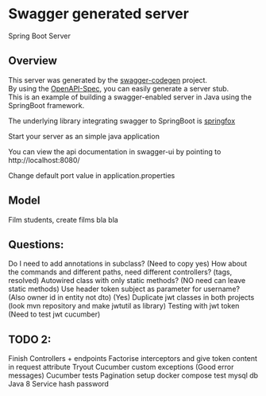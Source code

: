 # Swagger generated server

Spring Boot Server 


## Overview  
This server was generated by the [swagger-codegen](https://github.com/swagger-api/swagger-codegen) project.  
By using the [OpenAPI-Spec](https://github.com/swagger-api/swagger-core), you can easily generate a server stub.  
This is an example of building a swagger-enabled server in Java using the SpringBoot framework.  

The underlying library integrating swagger to SpringBoot is [springfox](https://github.com/springfox/springfox)  

Start your server as an simple java application  

You can view the api documentation in swagger-ui by pointing to  
http://localhost:8080/  

Change default port value in application.properties

## Model
Film students, create films bla bla

## Questions:
Do I need to add annotations in subclass? (Need to copy yes)
How about the commands and different paths, need different controllers? (tags, resolved)
Autowired class with only static methods? (NO need can leave static methods)
Use header token subject as parameter for username? (Also owner id in entity not dto) (Yes)
Duplicate jwt classes in both projects (look mvn repository and make jwtutil as library)
Testing with jwt token (Need to test jwt cucumber)

## TODO 2:
Finish Controllers + endpoints
Factorise interceptors and give token content in request attribute
Tryout Cucumber
custom exceptions (Good error messages)
Cucumber tests
Pagination
setup docker compose
test mysql db
Java 8
Service hash password